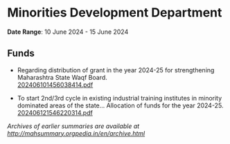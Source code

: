 # Minorities Development Department

**Date Range**: 10 June 2024 - 15 June 2024


## Funds
- Regarding distribution of grant in the year 2024-25 for strengthening Maharashtra State Waqf Board.\
  [202406101456038414.pdf](https://gr.maharashtra.gov.in/Site/Upload/Government%20Resolutions/English/202406101456038414.pdf)

- To start 2nd/3rd cycle in existing industrial training institutes in minority dominated areas of the state... Allocation of funds for the year 2024-25.\
  [202406121546220314.pdf](https://gr.maharashtra.gov.in/Site/Upload/Government%20Resolutions/English/202406121546220314.pdf)


*Archives of earlier summaries are available at http://mahsummary.orgpedia.in/en/archive.html*